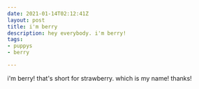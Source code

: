 ```yaml
---
date: 2021-01-14T02:12:41Z
layout: post
title: i'm berry
description: hey everybody. i'm berry!
tags:
- puppys
- berry

---
```

i'm berry! that's short for strawberry. which is my name! thanks!